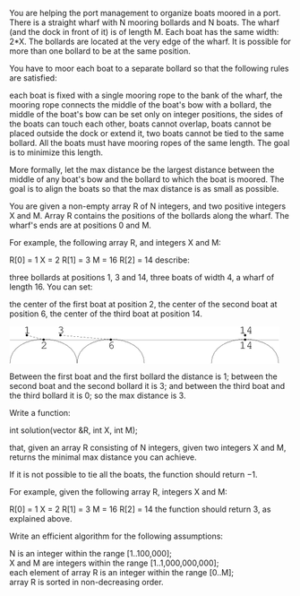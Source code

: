 You are helping the port management to organize boats moored in a port. There is a straight wharf with N mooring bollards and N boats. The wharf (and the dock in front of it) is of length M. Each boat has the same width: 2*X. The bollards are located at the very edge of the wharf. It is possible for more than one bollard to be at the same position.

You have to moor each boat to a separate bollard so that the following rules are satisfied:

each boat is fixed with a single mooring rope to the bank of the wharf,
the mooring rope connects the middle of the boat's bow with a bollard,
the middle of the boat's bow can be set only on integer positions,
the sides of the boats can touch each other,
boats cannot overlap,
boats cannot be placed outside the dock or extend it,
two boats cannot be tied to the same bollard.
All the boats must have mooring ropes of the same length. The goal is to minimize this length.

More formally, let the max distance be the largest distance between the middle of any boat's bow and the bollard to which the boat is moored. The goal is to align the boats so that the max distance is as small as possible.

You are given a non-empty array R of N integers, and two positive integers X and M. Array R contains the positions of the bollards along the wharf. The wharf's ends are at positions 0 and M.

For example, the following array R, and integers X and M:

  R[0] = 1    X = 2
  R[1] = 3    M = 16
  R[2] = 14
describe:

three bollards at positions 1, 3 and 14,
three boats of width 4,
a wharf of length 16.
You can set:

the center of the first boat at position 2,
the center of the second boat at position 6,
the center of the third boat at position 14.

<img src="demo.png" align="center" />


Between the first boat and the first bollard the distance is 1; between the second boat and the second bollard it is 3; and between the third boat and the third bollard it is 0; so the max distance is 3.

Write a function:

int solution(vector<int> &R, int X, int M);

that, given an array R consisting of N integers, given two integers X and M, returns the minimal max distance you can achieve.

If it is not possible to tie all the boats, the function should return −1.

For example, given the following array R, integers X and M:

  R[0] = 1    X = 2
  R[1] = 3    M = 16
  R[2] = 14
the function should return 3, as explained above.

Write an efficient algorithm for the following assumptions:

N is an integer within the range [1..100,000];  
X and M are integers within the range [1..1,000,000,000];  
each element of array R is an integer within the range [0..M];   
array R is sorted in non-decreasing order.  
